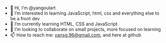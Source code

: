 - 👋 Hi, I’m @yangoulart
- 👀 I’m interested in learning JavaScript, html, css and everything else to be a front dev
- 🌱 I’m currently learning HTML, CSS and JavaScript
- 💞️ I’m looking to collaborate on small projects, more focused on learning
- 📫 How to reach me: yansg.96@gmail.com, and here at github

<!---
yangoulart/yangoulart is a ✨ special ✨ repository because its `README.md` (this file) appears on your GitHub profile.
You can click the Preview link to take a look at your changes.
--->
